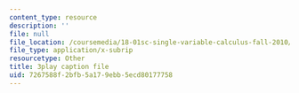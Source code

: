 ```yaml
---
content_type: resource
description: ''
file: null
file_location: /coursemedia/18-01sc-single-variable-calculus-fall-2010/7267588f2bfb5a179ebb5ecd80177758_BSAA0akmPEU.vtt
file_type: application/x-subrip
resourcetype: Other
title: 3play caption file
uid: 7267588f-2bfb-5a17-9ebb-5ecd80177758
---
```


